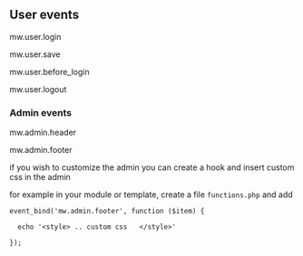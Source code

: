 
## User events


mw.user.login

mw.user.save

mw.user.before_login

mw.user.logout



### Admin events



mw.admin.header

mw.admin.footer


if you wish to customize the admin you can create a hook and insert custom css in the admin

for example in your module or template, create a file `functions.php` and add

```
event_bind('mw.admin.footer', function ($item) {

  echo '<style> .. custom css   </style>'

});

```